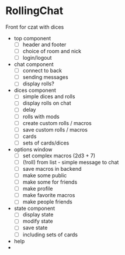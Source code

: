 # RollingChat
Front for czat with dices

- top component
  - [ ] header and footer
  - [ ] choice of room and nick
  - [ ] login/logout
- chat component
  - [ ] connect to back
  - [ ] sending messages
  - [ ] display rolls?
- dices component
  - [ ] simple dices and rolls
  - [ ] display rolls on chat
  - [ ] delay
  - [ ] rolls with mods
  - [ ] create custom rolls / macros
  - [ ] save custom rolls / macros
  - [ ] cards
  - [ ] sets of cards/dices
- options window
  - [ ] set complex macros (2d3 + 7)
  - [ ] (!roll) from list - simple message to chat
  - [ ] save macros in backend
  - [ ] make some public 
  - [ ] make some for friends
  - [ ] make profile
  - [ ] make favorite macros
  - [ ] make people friends
- state component
  - [ ] display state
  - [ ] modify state
  - [ ] save state
  - [ ] including sets of cards
- help
- 
